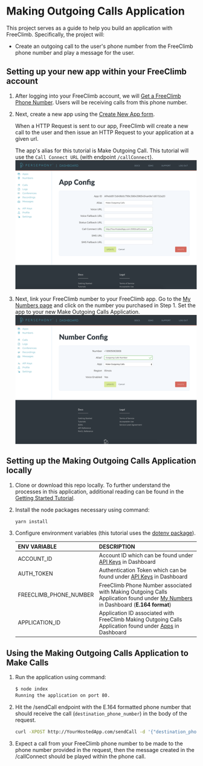 # Making Outgoing Calls Application

This project serves as a guide to help you build an application with FreeClimb. Specifically, the project will:

- Create an outgoing call to the user's phone number from the FreeClimb phone number and play a message for the user.

## Setting up your new app within your FreeClimb account

1. After logging into your FreeClimb account, we will [Get a FreeClimb Phone Number](https://www.freeclimb.com/dashboard/portal/numbers/buy). Users will be receiving calls from this phone number.
2. Next, create a new app using the [Create New App form](https://www.freeclimb.com/dashboard/portal/applications/new).

   When a HTTP Request is sent to our app, FreeClimb will create a new call to the user and then issue an HTTP Request to your application at a given url.

   The app's alias for this tutorial is Make Outgoing Call. This tutorial will use the `Call Connect URL` (with endpoint `/callConnect`).
   ![Create New App](./images/CreateNewApp.png)

3. Next, link your FreeClimb number to your FreeClimb app. Go to the [My Numbers page](https://www.freeclimb.com/dashboard/portal/numbers) and click on the number you purchased in Step 1. Set the app to your new Make Outgoing Calls Application.
   ![Number Config](./images/NumberConfig.png)

## Setting up the Making Outgoing Calls Application locally

1. Clone or download this repo locally. To further understand the processes in this application, additional reading can be found in the [Getting Started Tutorial](https://freeclimb-docs.readme.io/docs/getting-started-with-freeclimb).
2. Install the node packages necessary using command:

   ```bash
   yarn install
   ```

3. Configure environment variables (this tutorial uses the [dotenv package](https://www.npmjs.com/package/dotenv)).

   | ENV VARIABLE            | DESCRIPTION                                                                                                                                                                             |
   | ----------------------- | --------------------------------------------------------------------------------------------------------------------------------------------------------------------------------------- |
   | ACCOUNT_ID              | Account ID which can be found under [API Keys](https://www.freeclimb.com/dashboard/portal/account/authentication) in Dashboard                                                         |
   | AUTH_TOKEN              | Authentication Token which can be found under [API Keys](https://www.freeclimb.com/dashboard/portal/account/authentication) in Dashboard                                               |
   | FREECLIMB_PHONE_NUMBER | FreeClimb Phone Number associated with Making Outgoing Calls Application found under [My Numbers](https://www.freeclimb.com/dashboard/portal/numbers) in Dashboard (**E.164 format**) |
   | APPLICATION_ID       | Application ID associated with FreeClimb Making Outgoing Calls Application found under [Apps](https://www.freeclimb.com/dashboard/portal/applications) in Dashboard                   |

## Using the Making Outgoing Calls Application to Make Calls

1. Run the application using command:

   ```bash
   $ node index
   Running the application on port 80.
   ```

2. Hit the /sendCall endpoint with the E.164 formatted phone number that should receive the call (`destination_phone_number`) in the body of the request.

   ```bash
   curl -XPOST http://YourHostedApp.com/sendCall -d '{"destination_phone_number":"+1XXXXXXXXXX"}' -H "Content-Type: application/json"
   ```

3. Expect a call from your FreeClimb phone number to be made to the phone number provided in the request, then the message created in the /callConnect should be played within the phone call.
